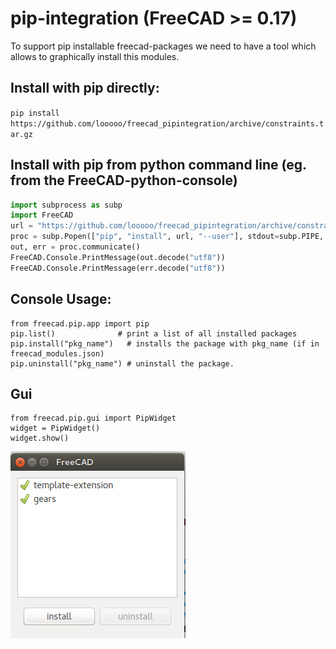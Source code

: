 # pip-integration (FreeCAD >= 0.17)

To support pip installable freecad-packages we need to have a tool which allows to graphically install this modules.


## Install with pip directly:

`pip install https://github.com/looooo/freecad_pipintegration/archive/constraints.tar.gz`

## Install with pip from python command line (eg. from the FreeCAD-python-console)

```python
import subprocess as subp
import FreeCAD
url = "https://github.com/looooo/freecad_pipintegration/archive/constraints.tar.gz"
proc = subp.Popen(["pip", "install", url, "--user"], stdout=subp.PIPE, stderr=subp.PIPE)
out, err = proc.communicate()
FreeCAD.Console.PrintMessage(out.decode("utf8"))
FreeCAD.Console.PrintMessage(err.decode("utf8"))
```

## Console Usage:

```
from freecad.pip.app import pip
pip.list()              # print a list of all installed packages
pip.install("pkg_name")   # installs the package with pkg_name (if in freecad_modules.json)
pip.uninstall("pkg_name") # uninstall the package.
```

## Gui

```
from freecad.pip.gui import PipWidget
widget = PipWidget()
widget.show()
```

![pip_gui_tool](docs/pip_gui_tool.png)

